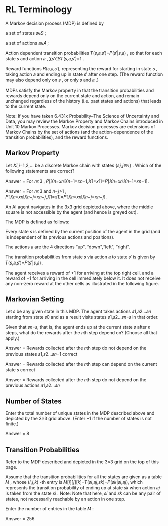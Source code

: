 # RL Terminology


A Markov decision process (MDP) is defined by

a set of states  𝑠∈𝑆 ;

a set of actions  𝑎∈𝐴 ;

Action dependent transition probabilities  𝑇(𝑠,𝑎,𝑠′)=𝑃(𝑠′|𝑠,𝑎) , so that for each state  𝑠  and action  𝑎 ,  ∑𝑠′∈𝑆𝑇(𝑠,𝑎,𝑠′)=1 .

Reward functions  𝑅(𝑠,𝑎,𝑠′),  representing the reward for starting in state  𝑠 , taking action  𝑎  and ending up in state  𝑠′  after one step. (The reward function may also depend only on  𝑠 , or only  𝑠  and  𝑎 .)

MDPs satisfy the Markov property in that the transition probabilities and rewards depend only on the current state and action, and remain unchanged regardless of the history (i.e. past states and actions) that leads to the current state.

Note: If you have taken 6.431x Probability–The Science of Uncertainty and Data, you may review the Markov Property and Markov Chains introduced in Unit 10 Markov Processes. Markov decision processes are extensions of Markov Chains by the set of actions (and the action-dependence of the transition probabilities), and the reward functions.


## Markov Property

Let  𝑋𝑖,𝑖=1,2,…  be a discrete Markov chain with states  {𝑠𝑗,𝑗∈ℕ} . Which of the following statements are correct?


Answer = For  𝑛≥3 ,  𝑃[𝑋𝑛=𝑥𝑛∣𝑋𝑛−1=𝑥𝑛−1,𝑋1=𝑥1]=𝑃[𝑋𝑛=𝑥𝑛∣𝑋𝑛−1=𝑥𝑛−1].

Answer = For  𝑛≥3  and  𝑛−𝑗>1 ,  𝑃[𝑋𝑛=𝑥𝑛∣𝑋𝑛−𝑗=𝑥𝑛−𝑗,𝑋1=𝑥1]=𝑃[𝑋𝑛=𝑥𝑛∣𝑋𝑛−𝑗=𝑥𝑛−𝑗].



An AI agent navigates in the 3x3 grid depicted above, where the middle square is not accessible by the agent (and hence is greyed out).

The MDP is defined as follows:

Every state  𝑠  is defined by the current position of the agent in the grid (and is independent of its previous actions and positions).

The actions  𝑎  are the 4 directions “up", “down",“left", “right".

The transition probabilities from state  𝑠  via action  𝑎  to state  𝑠′  is given by  𝑇(𝑠,𝑎,𝑠′)=𝑃(𝑠′|𝑠,𝑎) .

The agent receives a reward of  +1  for arriving at the top right cell, and a reward of  −1  for arriving in the cell immediately below it. It does not receive any non-zero reward at the other cells as illustrated in the following figure.


## Markovian Setting

Let  𝑠  be any given state in this MDP. The agent takes actions  𝑎1,𝑎2…𝑎𝑛  starting from state  𝑠0  and as a result visits states  𝑠1,𝑠2…𝑠𝑛=𝑠  in that order.

Given that  𝑠𝑛=𝑠,  that is, the agent ends up at the current state  𝑠  after  𝑛  steps, what do the rewards after the  𝑛th  step depend on? (Choose all that apply.)


Answer = Rewards collected after the  𝑛th  step do not depend on the previous states  𝑠1,𝑠2…𝑠𝑛−1  correct

Answer = Rewards collected after the  𝑛th  step can depend on the current state  𝑠  correct

Answer = Rewards collected after the  𝑛th  step do not depend on the previous actions  𝑎1,𝑎2…𝑎𝑛  


## Number of States


Enter the total number of unique states in the MDP described above and depicted by the  3×3  grid above. (Enter  −1  if the number of states is not finite.)


Answer = 8


## Transition Probabilities

Refer to the MDP described and depicted in the  3×3  grid on the top of this page.

Assume that the transition probabilities for all the states are given as a table  𝑀 , whose  (𝑖,𝑗,𝑘) -th entry is  𝑀[𝑖][𝑗][𝑘]=𝑇(𝑠𝑖,𝑎𝑗,𝑠𝑘)=𝑃(𝑠𝑘|𝑠𝑖,𝑎𝑗),  which represents the transition probability of ending up at state  𝑠𝑘  when action  𝑎𝑗  is taken from the state  𝑠𝑖 . Note: Note that here,  𝑠𝑖  and  𝑠𝑘  can be any pair of states, not necessarily reachable by an action in one step.

Enter the number of entries in the table  𝑀 :


Answer = 256


